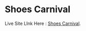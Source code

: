 # Shoes Carnival

Live Site LInk Here : [Shoes Carnival](https://assignment-8-shoes-carnival.netlify.app/).

